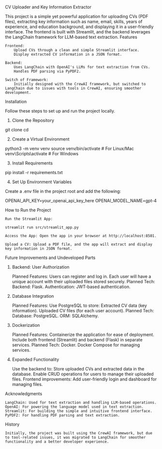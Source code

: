 CV Uploader and Key Information Extractor

This project is a simple yet powerful application for uploading CVs (PDF files), extracting key information such as name, email, skills, years of experience, and education background, and displaying it in a user-friendly interface. The frontend is built with Streamlit, and the backend leverages the LangChain framework for LLM-based text extraction.
Features

    Frontend:
        Upload CVs through a clean and simple Streamlit interface.
        Display extracted CV information in a JSON format.

    Backend:
        Uses LangChain with OpenAI's LLMs for text extraction from CVs.
        Handles PDF parsing via PyPDF2.

    Switch of Framework:
        Initially designed with the CrewAI framework, but switched to LangChain due to issues with tools in CrewAI, ensuring smoother development.

Installation

Follow these steps to set up and run the project locally.
1. Clone the Repository

git clone <repository-url>
cd <repository-folder>

2. Create a Virtual Environment

python3 -m venv venv
source venv/bin/activate  # For Linux/Mac
venv\Scripts\activate     # For Windows

3. Install Requirements

pip install -r requirements.txt

4. Set Up Environment Variables

Create a .env file in the project root and add the following:

OPENAI_API_KEY=your_openai_api_key_here
OPENAI_MODEL_NAME=gpt-4

How to Run the Project

    Run the Streamlit App:

    streamlit run src/streamlit_app.py

    Access the App: Open the app in your browser at http://localhost:8501.

    Upload a CV: Upload a PDF file, and the app will extract and display key information in JSON format.

Future Improvements and Undeveloped Parts
1. Backend: User Authorization

    Planned Features:
        Users can register and log in.
        Each user will have a unique account with their uploaded files stored securely.
    Planned Tech:
        Backend: Flask.
        Authentication: JWT-based authentication.

2. Database Integration

    Planned Features:
        Use PostgreSQL to store:
            Extracted CV data (key information).
            Uploaded CV files (for each user account).
    Planned Tech:
        Database: PostgreSQL.
        ORM: SQLAlchemy.

3. Dockerization

    Planned Features:
        Containerize the application for ease of deployment.
        Include both frontend (Streamlit) and backend (Flask) in separate services.
    Planned Tech:
        Docker.
        Docker Compose for managing services.

4. Expanded Functionality

    Use the backend to:
        Store uploaded CVs and extracted data in the database.
        Enable CRUD operations for users to manage their uploaded files.
    Frontend improvements:
        Add user-friendly login and dashboard for managing files.

Acknowledgments

    LangChain: Used for text extraction and handling LLM-based operations.
    OpenAI: For powering the language model used in text extraction.
    Streamlit: For building the simple and intuitive frontend interface.
    PyPDF2: For handling PDF parsing and text extraction.

History

    Initially, the project was built using the CrewAI framework, but due to tool-related issues, it was migrated to LangChain for smoother functionality and a better developer experience.